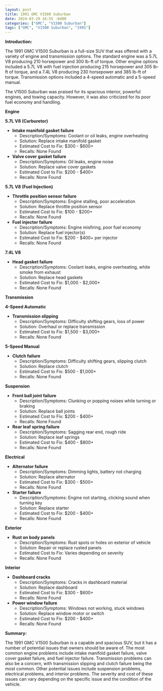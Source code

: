 ```yaml
---
layout: post
title: 1991 GMC V1500 Suburban
date: 2024-03-29 16:55 -0400
categories: ["GMC", "V1500 Suburban"]
tags: ["GMC", "V1500 Suburban", "1991"]
---
```

**Introduction:**

The 1991 GMC V1500 Suburban is a full-size SUV that was offered with a variety of engine and transmission options. The standard engine was a 5.7L V8 producing 210 horsepower and 300 lb-ft of torque. Other engine options included a 5.7L V8 with fuel injection producing 215 horsepower and 305 lb-ft of torque, and a 7.4L V8 producing 230 horsepower and 385 lb-ft of torque. Transmission options included a 4-speed automatic and a 5-speed manual.

The V1500 Suburban was praised for its spacious interior, powerful engines, and towing capacity. However, it was also criticized for its poor fuel economy and handling.

**Engine**

**5.7L V8 (Carburetor)**

* **Intake manifold gasket failure**
    * Description/Symptoms: Coolant or oil leaks, engine overheating
    * Solution: Replace intake manifold gasket
    * Estimated Cost to Fix: $300 - $600+
    * Recalls: None Found
* **Valve cover gasket failure**
    * Description/Symptoms: Oil leaks, engine noise
    * Solution: Replace valve cover gaskets
    * Estimated Cost to Fix: $200 - $400+
    * Recalls: None Found

**5.7L V8 (Fuel Injection)**

* **Throttle position sensor failure**
    * Description/Symptoms: Engine stalling, poor acceleration
    * Solution: Replace throttle position sensor
    * Estimated Cost to Fix: $100 - $200+
    * Recalls: None Found
* **Fuel injector failure**
    * Description/Symptoms: Engine misfiring, poor fuel economy
    * Solution: Replace fuel injector(s)
    * Estimated Cost to Fix: $200 - $400+ per injector
    * Recalls: None Found

**7.4L V8**

* **Head gasket failure**
    * Description/Symptoms: Coolant leaks, engine overheating, white smoke from exhaust
    * Solution: Replace head gaskets
    * Estimated Cost to Fix: $1,000 - $2,000+
    * Recalls: None Found

**Transmission**

**4-Speed Automatic**

* **Transmission slipping**
    * Description/Symptoms: Difficulty shifting gears, loss of power
    * Solution: Overhaul or replace transmission
    * Estimated Cost to Fix: $1,500 - $3,000+
    * Recalls: None Found

**5-Speed Manual**

* **Clutch failure**
    * Description/Symptoms: Difficulty shifting gears, slipping clutch
    * Solution: Replace clutch
    * Estimated Cost to Fix: $500 - $1,000+
    * Recalls: None Found

**Suspension**

* **Front ball joint failure**
    * Description/Symptoms: Clunking or popping noises while turning or braking
    * Solution: Replace ball joints
    * Estimated Cost to Fix: $200 - $400+
    * Recalls: None Found
* **Rear leaf spring failure**
    * Description/Symptoms: Sagging rear end, rough ride
    * Solution: Replace leaf springs
    * Estimated Cost to Fix: $400 - $800+
    * Recalls: None Found

**Electrical**

* **Alternator failure**
    * Description/Symptoms: Dimming lights, battery not charging
    * Solution: Replace alternator
    * Estimated Cost to Fix: $300 - $500+
    * Recalls: None Found
* **Starter failure**
    * Description/Symptoms: Engine not starting, clicking sound when turning key
    * Solution: Replace starter
    * Estimated Cost to Fix: $200 - $400+
    * Recalls: None Found

**Exterior**

* **Rust on body panels**
    * Description/Symptoms: Rust spots or holes on exterior of vehicle
    * Solution: Repair or replace rusted panels
    * Estimated Cost to Fix: Varies depending on severity
    * Recalls: None Found

**Interior**

* **Dashboard cracks**
    * Description/Symptoms: Cracks in dashboard material
    * Solution: Replace dashboard
    * Estimated Cost to Fix: $300 - $600+
    * Recalls: None Found
* **Power window failure**
    * Description/Symptoms: Windows not working, stuck windows
    * Solution: Replace window motor or switch
    * Estimated Cost to Fix: $200 - $400+
    * Recalls: None Found

**Summary:**

The 1991 GMC V1500 Suburban is a capable and spacious SUV, but it has a number of potential issues that owners should be aware of. The most common engine problems include intake manifold gasket failure, valve cover gasket failure, and fuel injector failure. Transmission problems can also be a concern, with transmission slipping and clutch failure being the most common. Other potential issues include suspension problems, electrical problems, and interior problems. The severity and cost of these issues can vary depending on the specific issue and the condition of the vehicle.
